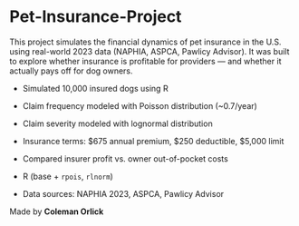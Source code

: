 # Pet-Insurance-Project
This project simulates the financial dynamics of pet insurance in the U.S. using real-world 2023 data (NAPHIA, ASPCA, Pawlicy Advisor). It was built to explore whether insurance is profitable for providers — and whether it actually pays off for dog owners.


- Simulated 10,000 insured dogs using R
 
- Claim frequency modeled with Poisson distribution (~0.7/year)

- Claim severity modeled with lognormal distribution
  
- Insurance terms: $675 annual premium, $250 deductible, $5,000 limit
  
- Compared insurer profit vs. owner out-of-pocket costs


- R (base + `rpois`, `rlnorm`)
- Data sources: NAPHIA 2023, ASPCA, Pawlicy Advisor

Made by **Coleman Orlick**
